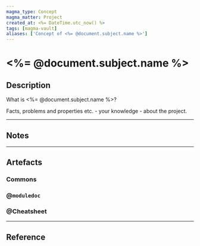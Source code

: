 ```yaml
---
magma_type: Concept
magma_matter: Project
created_at: <%= DateTime.utc_now() %> 
tags: [magma-vault]
aliases: ['Concept of <%= @document.subject.name %>']
---
```

# <%= @document.subject.name %>

## Description

What is <%= @document.subject.name %>?

Facts, problems and properties etc. - your knowledge - about the project.


---
## Notes


---
## Artefacts

### Commons


### @`moduledoc`


### @Cheatsheet


---
## Reference

